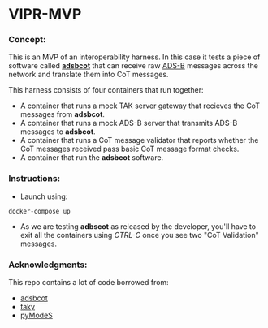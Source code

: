 # VIPR-MVP
### Concept:
This is an MVP of an interoperability harness. In this case it tests a piece of software called [**adsbcot**](https://github.com/ampledata/adsbcot) that can receive raw [ADS-B](https://mode-s.org/decode/content/ads-b/1-basics.html) messages across the network and translate them into CoT messages.

This harness consists of four containers that run together:
* A container that runs a mock TAK server gateway that recieves the CoT messages from **adsbcot**.
* A container that runs a mock ADS-B server that transmits ADS-B messages to **adsbcot**.
* A container that runs a CoT message validator that reports whether the CoT messages received pass basic CoT message format checks.
* A container that run the **adsbcot** software.

### Instructions:
* Launch using:
```{shell}
docker-compose up
```
* As we are testing **adbscot** as released by the developer, you'll have to exit all the containers using *CTRL-C* once you see two "CoT Validation" messages.

### Acknowledgments:
This repo contains a lot of code borrowed from:
* [adsbcot](https://github.com/ampledata/adsbcot)
* [taky](https://github.com/tkuester/taky)
* [pyModeS](https://github.com/junzis/pyModeS)
